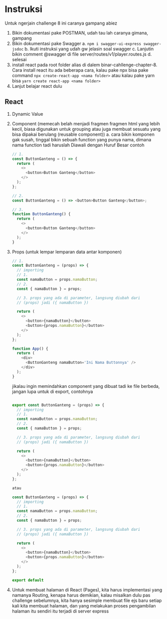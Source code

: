 # Instruksi

Untuk ngerjain challenge 8 ini caranya gampang abiez

1. Bikin dokumentasi pake POSTMAN, udah tau lah caranya gimana, gampang
2. Bikin dokumentasi pake Swagger
   a. `npm i swagger-ui-express swagger-jsdoc`
   b. Ikuti instruksi yang udah gw jelasin soal swagger
   c. Lanjutin bikin comment @swagger di file server/routes/v1/player.routes.js
   d. selesai
3. install react pada root folder alias di dalem binar-cahllenge-chapter-8. Cara install react itu ada beberapa cara, kalau pake npx bisa pake command `npx create-react-app <nama folder>` atau kalau pake yarn bisa `yarn create react-app <nama folder>`
4. Lanjut belajar react dulu

## React

1. Dynamic Value
2. Component (memecah belah menjadi fragmen fragmen html yang lebih kecil, biasa digunakan untuk grouping atau juga membuat sesuatu yang bisa dipakai berulang (reusable component))
   a. cara bikin komponen gak susah, tinggal bikin sebuah function yang punya nama, dimana nama function tadi haruslah Diawali dengan Huruf Besar contoh

   ```js
   // 1.
   const ButtonGanteng = () => {
     return (
       <>
         <button>Button Ganteng</button>
       </>
     );
   };

   // 2.
   const ButtonGanteng = () => <button>Button Ganteng</button>;

   // 3.
   function ButtonGanteng() {
     return (
       <>
         <button>Button Ganteng</button>
       </>
     );
   }
   ```

3. Props (untuk lempar lemparan data antar komponen)

   ```js
   // 1.
   const ButtonGanteng = (props) => {
     // importing
     // 1.
     const namaButton = props.namaButton;
     // 2.
     const { namaButton } = props;

     // 3. props yang ada di parameter, langsung diubah dari
     // (props) jadi ({ namaButton })

     return (
       <>
         <button>{namaButton}</button>
         <button>{props.namaButton}</button>
       </>
     );
   };

   function App() {
     return (
       <div>
         <ButtonGanteng namaButton='Ini Nama Buttonnya' />
       </div>
     );
   }
   ```

   jikalau ingin memindahkan component yang dibuat tadi ke file berbeda, jangan lupa untuk di export, contohnya

   ```js

   export const ButtonGanteng = (props) => {
     // importing
     // 1.
     const namaButton = props.namaButton;
     // 2.
     const { namaButton } = props;

     // 3. props yang ada di parameter, langsung diubah dari
     // (props) jadi ({ namaButton })

     return (
       <>
         <button>{namaButton}</button>
         <button>{props.namaButton}</button>
       </>
     );
   };

   atau

   const ButtonGanteng = (props) => {
     // importing
     // 1.
     const namaButton = props.namaButton;
     // 2.
     const { namaButton } = props;

     // 3. props yang ada di parameter, langsung diubah dari
     // (props) jadi ({ namaButton })

     return (
       <>
         <button>{namaButton}</button>
         <button>{props.namaButton}</button>
       </>
     );
   };

   export default
   ```

4. Untuk membuat halaman di React (Pages), kita harus implementasi yang namanya Routing, kenapa harus demikian, kalau misalkan dulu pas challenge sebelumnya, kita hanya sesimple membuat file ejs baru setiap kali kita membuat halaman, dan yang melakukan proses pengambilan halaman itu sendiri itu terjadi di server express
